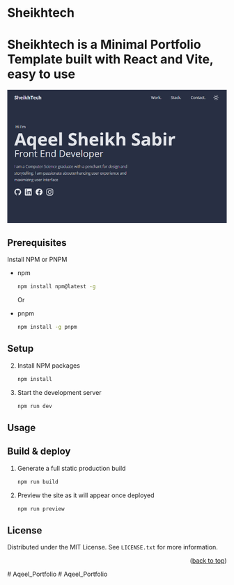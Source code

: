<div id="top"></div>


# Sheikhtech
# Sheikhtech is a Minimal Portfolio Template built with React and Vite, easy to use 

<img src="src/images/Aqeel_Portfolio.png" alt="Home UI">




## Prerequisites

Install NPM or PNPM
* npm
  ```sh
  npm install npm@latest -g
  ```
 
  Or
  
* pnpm
  ```sh
  npm install -g pnpm
  ```


## Setup

   
2. Install NPM packages
   ```sh
   npm install
   ```
   
3. Start the development server
   ```sh
   npm run dev
   ```

## Usage




## Build & deploy

1. Generate a full static production build
   ```sh
   npm run build
   ```
   
2. Preview the site as it will appear once deployed
   ```sh
   npm run preview
   ```

## License

Distributed under the MIT License. See `LICENSE.txt` for more information.

<p align="right">(<a href="#top">back to top</a>)</p># Aqeel_Portfolio
# Aqeel_Portfolio
